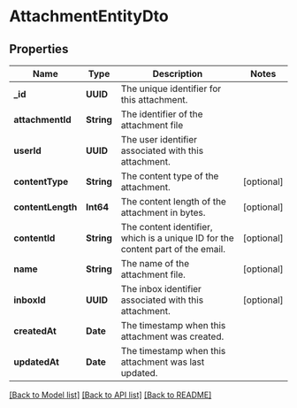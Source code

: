 # AttachmentEntityDto

## Properties
Name | Type | Description | Notes
------------ | ------------- | ------------- | -------------
**_id** | **UUID** | The unique identifier for this attachment. | 
**attachmentId** | **String** | The identifier of the attachment file | 
**userId** | **UUID** | The user identifier associated with this attachment. | 
**contentType** | **String** | The content type of the attachment. | [optional] 
**contentLength** | **Int64** | The content length of the attachment in bytes. | [optional] 
**contentId** | **String** | The content identifier, which is a unique ID for the content part of the email. | [optional] 
**name** | **String** | The name of the attachment file. | [optional] 
**inboxId** | **UUID** | The inbox identifier associated with this attachment. | [optional] 
**createdAt** | **Date** | The timestamp when this attachment was created. | 
**updatedAt** | **Date** | The timestamp when this attachment was last updated. | 

[[Back to Model list]](../README#documentation-for-models) [[Back to API list]](../README#documentation-for-api-endpoints) [[Back to README]](../README)


